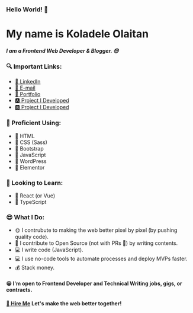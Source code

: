 ### Hello World! 👋

<!--
**publikphigor/publikphigor** is a ✨ _special_ ✨ repository because its `README.md` (this file) appears on your GitHub profile.

Here are some ideas to get you started:

- 🔭 I’m currently working on ...
- 🌱 I’m currently learning ...
- 👯 I’m looking to collaborate on ...
- 🤔 I’m looking for help with ...
- 💬 Ask me about ...
- 📫 How to reach me: ...
- 😄 Pronouns: ...
- ⚡ Fun fact: ...
-->

My name is Koladele Olaitan
================

##### I am a Frontend Web Developer & Blogger. 😎

### 🔍 Important Links:

*   [📩 LinkedIn](https://www.linkedin.com/in/koladeleolaitan/)
*   [📩 E-mail](mailto:koladeleolaitan@gmail.com)
*   [📩 Portfolio](https://publikphigor.me/)
*   [🅰 Project I Developed](https://emmanuelpriestley.xyz)
*   [🅱 Project I Developed](https://publikphigor-web-agency.netlify.app/)

### 💯 Proficient Using:

*   🔧 HTML
*   🔧 CSS (Sass)
*   🔧 Bootstrap
*   🔧 JavaScript
*   🔧 WordPress
*   🔧 Elementor

### 📌 Looking to Learn:

*   🔧 React (or Vue)
*   🔧 TypeScript

### 😎 What I Do:

*   🌞 I contrubute to making the web better pixel by pixel (by pushing quality code).
*   👼 I contribute to Open Source (not with PRs 👀) by writing contents.
*   💻 I write code (JavaScript).
*   💻 I use no-code tools to automate processes and deploy MVPs faster.
*   💰 Stack money.

#### 😀 I'm open to Frontend Developer and Technical Writing jobs, gigs, or contracts.
#### [📩 Hire Me](mailto:koladeleolaitan@gmail.com) Let's make the web better together!
